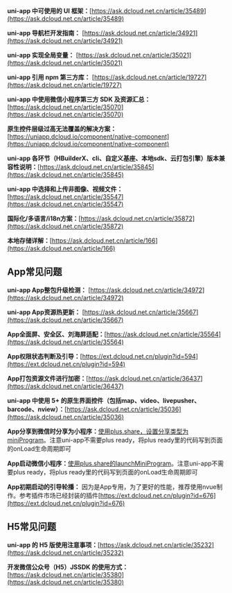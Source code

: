 **uni-app 中可使用的 UI 框架：**[https://ask.dcloud.net.cn/article/35489](https://ask.dcloud.net.cn/article/35489)

**uni-app 导航栏开发指南：** [https://ask.dcloud.net.cn/article/34921](https://ask.dcloud.net.cn/article/34921)

**uni-app 实现全局变量：** [https://ask.dcloud.net.cn/article/35021](https://ask.dcloud.net.cn/article/35021)

**uni-app 引用 npm 第三方库：** [https://ask.dcloud.net.cn/article/19727](https://ask.dcloud.net.cn/article/19727)

**uni-app 中使用微信小程序第三方 SDK 及资源汇总：**[https://ask.dcloud.net.cn/article/35070](https://ask.dcloud.net.cn/article/35070)

**原生控件层级过高无法覆盖的解决方案：**[https://uniapp.dcloud.io/component/native-component](https://uniapp.dcloud.io/component/native-component)

**uni-app 各环节（HBuilderX、cli、自定义基座、本地sdk、云打包引擎）版本兼容性说明：**[https://ask.dcloud.net.cn/article/35845](https://ask.dcloud.net.cn/article/35845)

**uni-app 中选择和上传非图像、视频文件：**[https://ask.dcloud.net.cn/article/35547](https://ask.dcloud.net.cn/article/35547)

**国际化/多语言/i18n方案：**[https://ask.dcloud.net.cn/article/35872](https://ask.dcloud.net.cn/article/35872)

**本地存储详解：**[https://ask.dcloud.net.cn/article/166](https://ask.dcloud.net.cn/article/166)

## App常见问题

**uni-app App整包升级检测：** [https://ask.dcloud.net.cn/article/34972](https://ask.dcloud.net.cn/article/34972)

**uni-app App资源热更新：** [https://ask.dcloud.net.cn/article/35667](https://ask.dcloud.net.cn/article/35667)

**App全面屏、安全区、刘海屏适配：**[https://ask.dcloud.net.cn/article/35564](https://ask.dcloud.net.cn/article/35564)

**App权限状态判断及引导：**[https://ext.dcloud.net.cn/plugin?id=594](https://ext.dcloud.net.cn/plugin?id=594)

**App打包资源文件进行加密：**[https://ask.dcloud.net.cn/article/36437](https://ask.dcloud.net.cn/article/36437)

**uni-app 中使用 5+ 的原生界面控件（包括map、video、livepusher、barcode、nview）：**[https://ask.dcloud.net.cn/article/35036](https://ask.dcloud.net.cn/article/35036)

**App分享到微信时分享为小程序：**[使用plus.share，设置分享类型为miniProgram](https://www.html5plus.org/doc/zh_cn/share.html#plus.share.WeixinMiniProgramOptions)。注意uni-app不需要plus ready，将plus ready里的代码写到页面的onLoad生命周期即可

**App启动微信小程序：**[使用plus.share的launchMiniProgram](https://www.html5plus.org/doc/zh_cn/share.html#plus.share.ShareService.launchMiniProgram)。注意uni-app不需要plus ready，将plus ready里的代码写到页面的onLoad生命周期即可

**App初期启动的引导轮播：** 因为是App专用，为了更好的性能，推荐使用nvue制作。参考插件市场已经封装的插件[https://ext.dcloud.net.cn/plugin?id=676](https://ext.dcloud.net.cn/plugin?id=676)

## H5常见问题

**uni-app 的 H5 版使用注意事项：**[https://ask.dcloud.net.cn/article/35232](https://ask.dcloud.net.cn/article/35232)

**开发微信公众号（H5）JSSDK 的使用方式：**[https://ask.dcloud.net.cn/article/35380](https://ask.dcloud.net.cn/article/35380)
